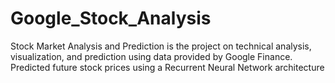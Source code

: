 # Google_Stock_Analysis
Stock Market Analysis and Prediction is the project on technical analysis, visualization, and prediction using data provided by Google Finance. Predicted future stock prices using a Recurrent Neural Network architecture
